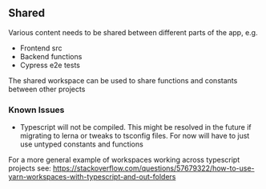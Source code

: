 ## Shared

Various content needs to be shared between different parts of the app, e.g.

- Frontend src
- Backend functions
- Cypress e2e tests

The shared workspace can be used to share functions and constants between other projects

### Known Issues

- Typescript will not be compiled. This might be resolved in the future if migrating to lerna or tweaks to tsconfig files. For now will have to just use untyped constants and functions

For a more general example of workspaces working across typescript projects see:
https://stackoverflow.com/questions/57679322/how-to-use-yarn-workspaces-with-typescript-and-out-folders
